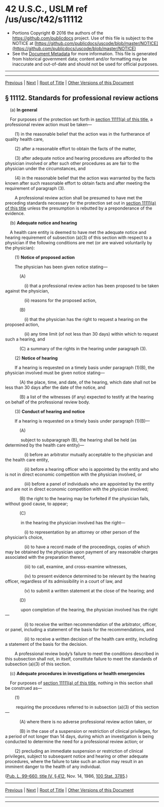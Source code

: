 ---
---

# 42 U.S.C., USLM ref /us/usc/t42/s11112

* Portions Copyright © 2016 the authors of the https://github.com/publicdocs project.
  Use of this file is subject to the NOTICE at [https://github.com/publicdocs/uscode/blob/master/NOTICE](https://github.com/publicdocs/uscode/blob/master/NOTICE)
* See the [Document Metadata](././../../../../..//README.md) for more information.
  This file is generated from historical government data; content and/or formatting may be inaccurate and out-of-date and should not be used for official purposes.

----------
----------

[Previous](./../../../../..//us/usc/t42/ch117/schI/m__us_usc_t42_s11111.md) | [Next](./../../../../..//us/usc/t42/ch117/schI/m__us_usc_t42_s11113.md) | [Root of Title](./../../../../../) | [Other Versions of this Document](https://publicdocs.github.io/go/links?ns=uslm&ref=%2Fus%2Fusc%2Ft42%2Fs11112)

## § 11112. Standards for professional review actions

    (a) __In general__ 

    For purposes of the protection set forth in [section 11111(a) of this title][/us/usc/t42/s11111/a], a professional review action must be taken—

        (1) in the reasonable belief that the action was in the furtherance of quality health care,

        (2) after a reasonable effort to obtain the facts of the matter,

        (3) after adequate notice and hearing procedures are afforded to the physician involved or after such other procedures as are fair to the physician under the circumstances, and

        (4) in the reasonable belief that the action was warranted by the facts known after such reasonable effort to obtain facts and after meeting the requirement of paragraph (3).

        A professional review action shall be presumed to have met the preceding standards necessary for the protection set out in [section 11111(a) of this title][/us/usc/t42/s11111/a] unless the presumption is rebutted by a preponderance of the evidence.

    (b) __Adequate notice and hearing__ 

    A health care entity is deemed to have met the adequate notice and hearing requirement of subsection (a)(3) of this section with respect to a physician if the following conditions are met (or are waived voluntarily by the physician):

        (1) __Notice of proposed action__ 

        The physician has been given notice stating—

            (A)

                (i) that a professional review action has been proposed to be taken against the physician,

                (ii) reasons for the proposed action,

            (B)

                (i) that the physician has the right to request a hearing on the proposed action,

                (ii) any time limit (of not less than 30 days) within which to request such a hearing, and

            (C) a summary of the rights in the hearing under paragraph (3).

        (2) __Notice of hearing__ 

        If a hearing is requested on a timely basis under paragraph (1)(B), the physician involved must be given notice stating—

            (A) the place, time, and date, of the hearing, which date shall not be less than 30 days after the date of the notice, and

            (B) a list of the witnesses (if any) expected to testify at the hearing on behalf of the professional review body.

        (3) __Conduct of hearing and notice__ 

        If a hearing is requested on a timely basis under paragraph (1)(B)—

            (A)

             subject to subparagraph (B), the hearing shall be held (as determined by the health care entity)—

                (i) before an arbitrator mutually acceptable to the physician and the health care entity,

                (ii) before a hearing officer who is appointed by the entity and who is not in direct economic competition with the physician involved, or

                (iii) before a panel of individuals who are appointed by the entity and are not in direct economic competition with the physician involved;

            (B) the right to the hearing may be forfeited if the physician fails, without good cause, to appear;

            (C)

             in the hearing the physician involved has the right—

                (i) to representation by an attorney or other person of the physician’s choice,

                (ii) to have a record made of the proceedings, copies of which may be obtained by the physician upon payment of any reasonable charges associated with the preparation thereof,

                (iii) to call, examine, and cross-examine witnesses,

                (iv) to present evidence determined to be relevant by the hearing officer, regardless of its admissibility in a court of law, and

                (v) to submit a written statement at the close of the hearing; and

            (D)

             upon completion of the hearing, the physician involved has the right—

                (i) to receive the written recommendation of the arbitrator, officer, or panel, including a statement of the basis for the recommendations, and

                (ii) to receive a written decision of the health care entity, including a statement of the basis for the decision.

        A professional review body’s failure to meet the conditions described in this subsection shall not, in itself, constitute failure to meet the standards of subsection (a)(3) of this section.

    (c) __Adequate procedures in investigations or health emergencies__ 

    For purposes of [section 11111(a) of this title][/us/usc/t42/s11111/a], nothing in this section shall be construed as—

        (1)

         requiring the procedures referred to in subsection (a)(3) of this section—

            (A) where there is no adverse professional review action taken, or

            (B) in the case of a suspension or restriction of clinical privileges, for a period of not longer than 14 days, during which an investigation is being conducted to determine the need for a professional review action; or

        (2) precluding an immediate suspension or restriction of clinical privileges, subject to subsequent notice and hearing or other adequate procedures, where the failure to take such an action may result in an imminent danger to the health of any individual.

([Pub. L. 99–660, title IV, § 412][/us/pl/99/660/s412], Nov. 14, 1986, [100 Stat. 3785][/us/stat/100/3785].)

----------

[Previous](./../../../../..//us/usc/t42/ch117/schI/m__us_usc_t42_s11111.md) | [Next](./../../../../..//us/usc/t42/ch117/schI/m__us_usc_t42_s11113.md) | [Root of Title](./../../../../../) | [Other Versions of this Document](https://publicdocs.github.io/go/links?ns=uslm&ref=%2Fus%2Fusc%2Ft42%2Fs11112)

----------
----------

[/us/usc/t42/s11111/a]: https://publicdocs.github.io/go/links?ns=uslm&ref=%2Fus%2Fusc%2Ft42%2Fs11111%2Fa
[/us/usc/t42/s11111/a]: https://publicdocs.github.io/go/links?ns=uslm&ref=%2Fus%2Fusc%2Ft42%2Fs11111%2Fa
[/us/usc/t42/s11111/a]: https://publicdocs.github.io/go/links?ns=uslm&ref=%2Fus%2Fusc%2Ft42%2Fs11111%2Fa
[/us/pl/99/660/s412]: https://publicdocs.github.io/go/links?ns=uslm&ref=%2Fus%2Fpl%2F99%2F660%2Fs412
[/us/stat/100/3785]: https://publicdocs.github.io/go/links?ns=uslm&ref=%2Fus%2Fstat%2F100%2F3785


